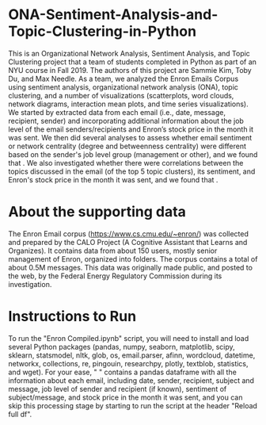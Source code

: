 # ONA-Sentiment-Analysis-and-Topic-Clustering-in-Python
This is an Organizational Network Analysis, Sentiment Analysis, and Topic Clustering project that a team of students completed in Python as part of an NYU course in Fall 2019. The authors of this project are Sammie Kim, Toby Du, and Max Needle. As a team, we analyzed the Enron Emails Corpus using sentiment analysis, organizational network analysis (ONA), topic clustering, and a number of visualizations (scatterplots, word clouds, network diagrams, interaction mean plots, and time series visualizations). We started by extracted data from each email (i.e., date, message, recipient, sender) and incorporating additional information about the job level of the email senders/recipients and Enron’s stock price in the month it was sent. We then did several analyses to assess whether email sentiment or network centrality (degree and betweenness centrality) were different based on the sender's job level group (management or other), and we found that . We also investigated whether there were correlations between the topics discussed in the email (of the top 5 topic clusters), its sentiment, and Enron's stock price in the month it was sent, and we found that .

# About the supporting data
The Enron Email corpus (https://www.cs.cmu.edu/~enron/) was collected and prepared by the CALO Project (A Cognitive Assistant that Learns and Organizes). It contains data from about 150 users, mostly senior management of Enron, organized into folders. The corpus contains a total of about 0.5M messages. This data was originally made public, and posted to the web, by the Federal Energy Regulatory Commission during its investigation.

# Instructions to Run
To run the "Enron Compiled.ipynb" script, you will need to install and load several Python packages (pandas, numpy, seaborn, matplotlib, scipy, sklearn, statsmodel, nltk, glob, os, email.parser, afinn, wordcloud, datetime, networkx, collections, re, pingouin, researchpy, plotly, textblob, statistics, and wget). For your ease, " " contains a pandas dataframe with all the information about each email, including date, sender, recipient, subject and message, job level of sender and recipient (if known), sentiment of subject/message, and stock price in the month it was sent, and you can skip this processing stage by starting to run the script at the header "Reload full df". 
